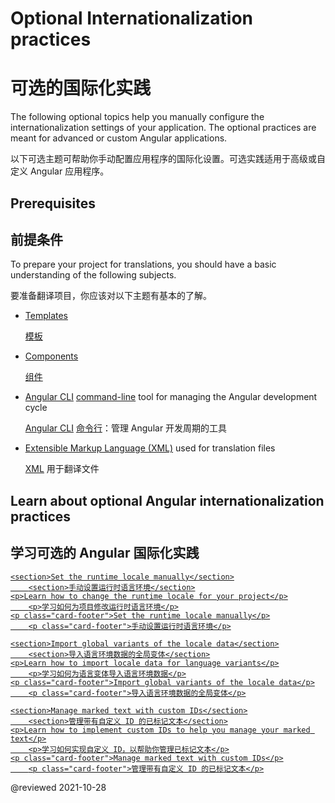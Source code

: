 # Optional Internationalization practices

# 可选的国际化实践

The following optional topics help you manually configure the internationalization settings of your application.
The optional practices are meant for advanced or custom Angular applications.

以下可选主题可帮助你手动配置应用程序的国际化设置。可选实践适用于高级或自定义 Angular 应用程序。

## Prerequisites

## 前提条件

To prepare your project for translations, you should have a basic understanding of the following subjects.

要准备翻译项目，你应该对以下主题有基本的了解。

* [Templates][AioGuideGlossaryTemplate]

  [模板][AioGuideGlossaryTemplate]

* [Components][AioGuideGlossaryComponent]

  [组件][AioGuideGlossaryComponent]

* [Angular CLI][AioCliMain] [command-line][AioGuideGlossaryCommandLineInterfaceCli] tool for managing the Angular development cycle

  [Angular CLI][AioCliMain] [命令行][AioGuideGlossaryCommandLineInterfaceCli]：管理 Angular 开发周期的工具

* [Extensible Markup Language (XML)][W3Xml] used for translation files

  [XML][W3Xml] 用于翻译文件

## Learn about optional Angular internationalization practices

## 学习可选的 Angular 国际化实践

<div class="card-container">
    <a href="guide/i18n-optional-manual-runtime-locale" class="docs-card" title="Set the runtime locale manually">

```
<section>Set the runtime locale manually</section>
    <section>手动设置运行时语言环境</section>
<p>Learn how to change the runtime locale for your project</p>
    <p>学习如何为项目修改运行时语言环境</p>
<p class="card-footer">Set the runtime locale manually</p>
    <p class="card-footer">手动设置运行时语言环境</p>
```

</a>
<a href="guide/i18n-optional-import-global-variants" class="docs-card" title="Import global variants of the locale data">

```
<section>Import global variants of the locale data</section>
    <section>导入语言环境数据的全局变体</section>
<p>Learn how to import locale data for language variants</p>
    <p>学习如何为语言变体导入语言环境数据</p>
<p class="card-footer">Import global variants of the locale data</p>
    <p class="card-footer">导入语言环境数据的全局变体</p>
```

</a>
<a href="guide/i18n-optional-manage-marked-text" class="docs-card" title="Manage marked text with custom IDs">

```
<section>Manage marked text with custom IDs</section>
    <section>管理带有自定义 ID 的已标记文本</section>
<p>Learn how to implement custom IDs to help you manage your marked text</p>
    <p>学习如何实现自定义 ID，以帮助你管理已标记文本</p>
<p class="card-footer">Manage marked text with custom IDs</p>
    <p class="card-footer">管理带有自定义 ID 的已标记文本</p>
```

</a>

</div>

<!-- links -->

[AioCliMain]: cli "CLI Overview and Command Reference | Angular"

[AioGuideGlossaryCommandLineInterfaceCli]: guide/glossary#command-line-interface-cli "command-line interface (CLI) - Glossary | Angular"

[AioGuideGlossaryComponent]: guide/glossary#component "component - Glossary | Angular"

[AioGuideGlossaryTemplate]: guide/glossary#template "template - Glossary | Angular"

[AioGuideI18nOptionalManageMarkedText]: guide/i18n-optional-manage-marked-text "Manage marked text with custom IDs | Angular"

[AioGuideI18nOptionalImportGlobalVariants]: guide/i18n-optional-import-global-variants "Import global variants of the locale data | Angular"

[AioGuideI18nOptionalManualRuntimeLocale]: guide/i18n-optional-runtime-source-locale "Set the runtime locale manually | Angular"

<!-- external links -->

[W3Xml]: https://www.w3.org/XML "Extensible Markup Language (XML) | W3C"

<!-- end links -->

@reviewed 2021-10-28